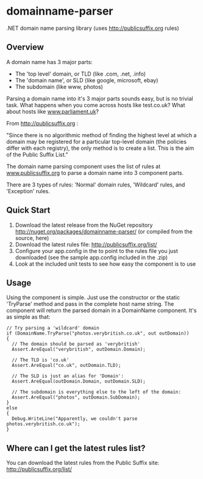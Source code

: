 domainname-parser
=================

.NET domain name parsing library (uses http://publicsuffix.org rules)

Overview
-----------
A domain name has 3 major parts:

- The 'top level' domain, or TLD (like .com, .net, .info) 
- The 'domain name', or SLD (like google, microsoft, ebay) 
- The subdomain (like www, photos)

Parsing a domain name into it's 3 major parts sounds easy, but is no trivial task. What happens when you come across hosts like test.co.uk? What about hosts like www.parliament.uk?

From http://publicsuffix.org :

"Since there is no algorithmic method of finding the highest level at which a domain may be registered for a particular top-level domain (the policies differ with each registry), the only method is to create a list. This is the aim of the Public Suffix List."

The domain name parsing component uses the list of rules at www.publicsuffix.org to parse a domain name into 3 component parts. 

There are 3 types of rules: 
'Normal' domain rules, 'Wildcard' rules, and 'Exception' rules.

Quick Start
-----------

1. Download the latest release from the NuGet repository http://nuget.org/packages/domainname-parser/ (or compiled from the source, here)
2. Download the latest rules file: http://publicsuffix.org/list/
3. Configure your app.config in the to point to the rules file you just downloaded (see the sample app.config included in the .zip) 
4. Look at the included unit tests to see how easy the component is to use 

Usage
-----------

Using the component is simple. Just use the constructor or the static 'TryParse' method and pass in the complete host name string. The component will return the parsed domain in a DomainName component. It's as simple as that:

    // Try parsing a 'wildcard' domain 
    if (DomainName.TryParse("photos.verybritish.co.uk", out outDomain)) 
    { 
      // The domain should be parsed as 'verybritish' 
      Assert.AreEqual("verybritish", outDomain.Domain);
      
      // The TLD is 'co.uk' 
      Assert.AreEqual("co.uk", outDomain.TLD);
      
      // The SLD is just an alias for 'Domain': 
      Assert.AreEqual(outDomain.Domain, outDomain.SLD);
      
      // The subdomain is everything else to the left of the domain: 
      Assert.AreEqual("photos", outDomain.SubDomain); 
    } 
    else 
    { 
      Debug.WriteLine("Apparently, we couldn't parse photos.verybritish.co.uk"); 
    }

Where can I get the latest rules list?
-----------
You can download the latest rules from the Public Suffix site: http://publicsuffix.org/list/ 

